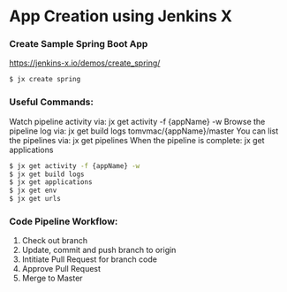 # App Creation using Jenkins X

### Create Sample Spring Boot App

https://jenkins-x.io/demos/create_spring/

```sh
$ jx create spring
```

### Useful Commands:

Watch pipeline activity via:    jx get activity -f {appName} -w
Browse the pipeline log via:    jx get build logs tomvmac/{appName}/master
You can list the pipelines via: jx get pipelines
When the pipeline is complete:  jx get applications


```sh
$ jx get activity -f {appName} -w
$ jx get build logs
$ jx get applications
$ jx get env
$ jx get urls
```

### Code Pipeline Workflow:
1. Check out branch
2. Update, commit and push branch to origin
3. Intitiate Pull Request for branch code
4. Approve Pull Request 
5. Merge to Master



